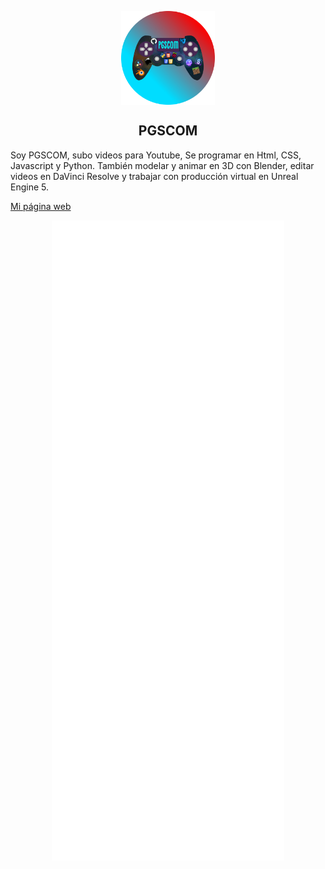 <p align="center">
 <img width="150px" src="IMG_5964.png" align="center" alt="PGSCOM" />
 <h2 align="center">PGSCOM</h2>
</p>

Soy PGSCOM, subo videos para Youtube, Se programar en Html, CSS, Javascript y Python. También modelar y animar en 3D con Blender, editar videos en DaVinci Resolve y trabajar con producción virtual en Unreal Engine 5.

[Mi página web](https://pgscom.es)

<p align="center">
 <img src="github-metrics.svg" align="center"/>
</p>
